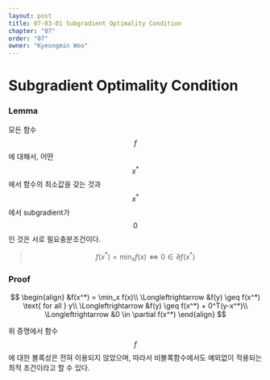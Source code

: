 ```yaml
---
layout: post
title: 07-03-01 Subgradient Optimality Condition
chapter: "07"
order: "07"
owner: "Kyeongmin Woo"
---
```


# Subgradient Optimality Condition

### Lemma 

모든 함수 $$f$$에 대해서, 어떤 $$x^*$$에서 함수의 최소값을 갖는 것과 $$x^*$$에서 subgradient가 $$0$$인 것은 서로 필요충분조건이다.   

> $$
\begin{equation}
f(x^*) = \min_x f(x) \Longleftrightarrow 0 \in \partial f(x^*)
\end{equation}
$$

### Proof
>
$$
\begin{align}
&f(x^*) = \min_x f(x)\\
\Longleftrightarrow &f(y) \geq f(x^*) \text{ for all } y\\
\Longleftrightarrow &f(y) \geq f(x^*) + 0^T(y-x^*)\\
\Longleftrightarrow &0 \in \partial f(x^*)
\end{align}
$$

위 증명에서 함수 $$f$$에 대한 볼록성은 전혀 이용되지 않았으며, 따라서 비볼록함수에서도 예외없이 적용되는 최적 조건이라고 할 수 있다.  

